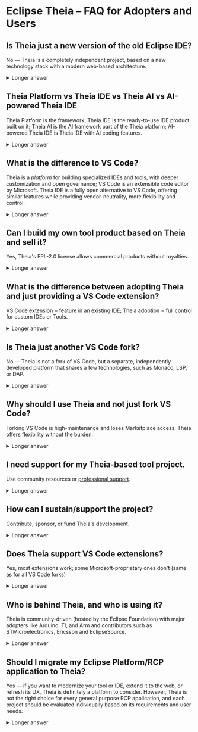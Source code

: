 # Eclipse Theia – FAQ for Adopters and Users

## Is Theia just a new version of the old Eclipse IDE?

No — Theia is a completely independent project, based on a new technology stack with a modern web-based architecture.

<details> <summary>Longer answer</summary>
Theia and the classic Eclipse IDE share the Eclipse Foundation name but have entirely different architectures, technologies, and user experiences:

- Fresh foundation: Theia is built from scratch on modern web technologies (TypeScript, Node.js, browser-based components) instead of the decades-old Java/SWT stack used in the classic Eclipse IDE.

- Runs anywhere: Theia can run as a desktop app or fully in the browser; classic Eclipse IDE is a desktop-only Java application.

- VS Code extension compatibility: Theia supports VS Code extensions via Open VSX; the classic Eclipse IDE uses a completely different plugin model.

- Modern UI and UX: Theia offers a clean, responsive interface with features like detachable views, customizable toolbars, and multiple extension sources.

If you dislike the traditional Eclipse IDE, that experience does not apply to Theia — they are separate projects, built in different eras, for different goals, with different technology.

[Eclipse Theia is the Next Generation Eclipse Platform for IDEs and Tools!](https://eclipsesource.com/blogs/2022/03/09/eclipse-theia-is-the-next-generation-eclipse-platform-for-ides-and-tools/)

</details>

## Theia Platform vs Theia IDE vs Theia AI vs AI-powered Theia IDE

Theia Platform is the framework; Theia IDE is the ready-to-use IDE product built on it; Theia AI is the AI framework part of the Theia platform; AI-powered Theia IDE is Theia IDE with AI coding features.

<details>
<summary>Longer answer</summary>

- **Theia Platform** – The core *framework* for building custom cloud and desktop IDEs. It provides the extensible foundation (APIs, architecture) on which any domain-specific tool or IDE can be built.  
- **Theia IDE** – A ready-to-use *IDE application* built on the Theia Platform. It's the general-purpose IDE that you can download or run in the browser, serving as a showcase for Theia-based tools.  
- **Theia AI** – A framework (part of the Theia Platform) for adding AI capabilities to tools and IDEs. It provides building blocks for AI assistants, AI features, and model integration.  
- **AI-powered Theia IDE** – The Theia IDE bundled with AI capabilities from Theia AI (e.g. AI code completion, chat agents), giving users control and openness.

[Explore the Theia Platform →](https://theia-ide.org/theia-platform/)

[Explore the (AI-powered) Theia IDE →](https://theia-ide.org/)

[Explore Theia AI →](https://theia-ide.org/theia-ai/)
</details>

## What is the difference to VS Code?

Theia is a *platform* for building specialized IDEs and tools, with deeper customization and open governance; VS Code is an extensible code editor by Microsoft. Theia IDE is a fully open alternative to VS Code, offering similar features while providing vendor-neutrality, more flexibility and control.

<details>
<summary>Longer answer</summary>

Eclipse Theia and Microsoft's VS Code share technologies (Monaco, LSP, DAP) but are entirely different code bases and differ in purpose and philosophy:  
- Theia is a framework designed for building custom IDEs and tools, with full flexibility to change any part of the UI or backend.  
- VS Code is a powerful general-purpose editor with limited deep customization outside its extension API.  
- Theia IDE is a fully-featured development environment built on the Theia Platform that functions as an open variant to VS Code, offering similar features and compatibility with VS Code extensions.

Key differences include:
- Theia is fully open source with no proprietary components, while VS Code includes some proprietary elements
- Theia has zero telemetry by default, prioritizing user privacy
- Theia is governed by the vendor-neutral Eclipse Foundation with diverse community input
- Theia offers deeper customization through its modular architecture
- Theia IDE supports VS Code extensions via Open VSX registry
- Theia IDE provides additional features like customizable toolbars, detachable views, and multiple extension registry support

Theia is vendor-neutral (Eclipse Foundation) and runs most VS Code extensions via Open VSX.

[Compare the VS Code (OSS) and the Theia Platform →](https://eclipsesource.com/blogs/2023/09/08/eclipse-theia-vs-code-oss/)

[Compare the Theia IDE and VS Code →](https://eclipsesource.com/blogs/2024/07/12/vs-code-vs-theia-ide/)
</details>

## Can I build my own tool product based on Theia and sell it?

Yes, Theia's EPL-2.0 license allows commercial products without royalties.

<details>
<summary>Longer answer</summary>

Theia is open-source under the Eclipse Public License 2.0, a commercially friendly license. You can use and distribute Theia in your own products, including closed-source commercial offerings. Many companies already do this — for example:  
- Arduino IDE 2.0  
- Arm Mbed Studio  
- Texas Instruments Code Composer Studio  

There are no license fees. Just comply with the EPL-2.0 obligations (e.g., upstreaming changes to Theia core if modified).

Importantly, Theia's modular architecture allows you to clearly separate EPL-licensed platform code from your own custom code. This separation means you don't need to open-source your product-specific code or extensions. You can adapt and extend Theia for your product needs without changing existing platform code or forking, keeping your intellectual property protected while still benefiting from the open-source platform.

</details>

## What is the difference between adopting Theia and just providing a VS Code extension?

VS Code extension = feature in an existing IDE; Theia adoption = full control for custom IDEs or Tools.

<details>
<summary>Longer answer</summary>

- **VS Code extension:** Ideal if you want to add a single feature to an existing IDE that users already run (VS Code or Theia IDE).  
- **Theia adoption:** Ideal if you want to deliver a fully integrated product — your own IDE or domain-specific tool — with full control over UI, features, AI integration, branding, and packaging.  

Theia lets you modify the entire application; VS Code extensions cannot.

[Learn more →](/docs/extensions/)
</details>

## Is Theia just another VS Code fork?

No — Theia is not a fork of VS Code, but a separate, independently developed platform that shares a few technologies, such as Monaco, LSP, or DAP.

<details> <summary>Longer answer</summary>
While Theia and VS Code both use common open technologies like Monaco, the Language Server Protocol (LSP), the Debug Adapter Protocol (DAP), or the VS Code extension API for compatibility, Theia is not a fork and is also not based on the VS Code code base. Instead, it is:

- A separate architecture: Theia was built from scratch with a modular design that allows replacing or customizing any part of the application — from the frontend UI to the backend services.

- A platform first: Theia is primarily a framework for building custom tools and IDEs, not just a prebuilt editor.

- Governed openly: Theia is hosted by the vendor-neutral Eclipse Foundation with contributions from many companies; VS Code is controlled by Microsoft.

- Extension compatibility without forking: Theia runs most VS Code extensions via the Open VSX registry but does so without inheriting the constraints of a forked codebase.

In short, Theia gives you the flexibility of a platform, the familiarity of VS Code extensions, and the freedom of an open governance model — without the downsides of maintaining a fork.

[Is Forking VS Code a Good Idea? →](https://eclipsesource.com/blogs/2024/12/17/is-it-a-good-idea-to-fork-vs-code/)

</details>

## Why should I use Theia and not just fork VS Code?

Forking VS Code is high-maintenance and loses Marketplace access; Theia offers flexibility without the burden.

<details>
<summary>Longer answer</summary>

Forking VS Code:  
- Cuts you off from the Microsoft Marketplace (and some extensions like Live Share).  
- Creates a heavy maintenance burden to keep up with upstream changes.  

Theia:  
- Gives you deep customization without forking.  
- Maintains compatibility with VS Code extensions.
- Is actively maintained by a vendor-neutral community.

[Is Forking VS Code a Good Idea? →](https://eclipsesource.com/blogs/2024/12/17/is-it-a-good-idea-to-fork-vs-code/)
</details>

## I need support for my Theia-based tool project.

Use community resources or [professional support](/support/).

<details>
<summary>Longer answer</summary>

- **Community:** GitHub issues, forums, and documentation.  
- **Professional services:** Several contributors offer consulting, training, implementation services, sponsored development and long-term support for Theia-based tools.

[Get Theia support →](/support/)
</details>

## How can I sustain/support the project?

Contribute, sponsor, or fund Theia's development.

<details>
<summary>Longer answer</summary>

Ways to support Theia:  
- Contribute code, documentation, or feedback.  
- Sponsor development and maintanance.  
- Fund features to be added to the core.
- [Get visible as an adopter and contributor](https://eclipsesource.com/blogs/2023/11/22/how-to-become-visible-theia-adopter/)

[Professional Support for Theia →](/support/)
</details>

## Does Theia support VS Code extensions?

Yes, most extensions work; some Microsoft-proprietary ones don't (same as for all VS Code forks)

<details>
<summary>Longer answer</summary>

Theia supports most VS Code extensions, they can be installed from the Open VSX registry or any custom source.
- Works: Language servers, debuggers, themes, most tools.  
- Not available: Proprietary Microsoft extensions (e.g., Live Share, Remote Development). The same applies for all VS Code forks.

Open alternatives exist (e.g. Open Collaboration Tools and native Remote Container Support).

[Extensions in Theia →](https://open-vsx.org/)
</details>

## Who is behind Theia, and who is using it?

Theia is community-driven (hosted by the Eclipse Foundation) with major adopters like Arduino, TI, and Arm and contributors such as STMicroelectronics, Ericsson and EclipseSource.

<details>
<summary>Longer answer</summary>

Theia is developed by a diverse community hosted by the Eclipse Foundation.
This vendor-neutral governance ensures long-term stability.

[See Theia adopters →](/theia-platform/)
</details>

## Should I migrate my Eclipse Platform/RCP application to Theia?
Yes — if you want to modernize your tool or IDE, extend it to the web, or refresh its UX, Theia is definitely a platform to consider.
However, Theia is not the right choice for every general purpose RCP application, and each project should be evaluated individually based on its requirements and user needs.

<details> <summary>Longer answer</summary>
Many tools have been built on the Eclipse Tools Platform or RCP over the past two decades. While Eclipse Desktop remains a powerful desktop technology, it is limited to Java/SWT and desktop-only deployments. Today, there is growing demand for tools that can run both on the desktop and in the browser, offer a modern user experience, and integrate more easily with cloud and AI technologies.

Eclipse Theia is the next-generation Eclipse platform for IDEs and tools:

- Modern technology stack – Theia is built with TypeScript, Node.js, and web standards instead of Java/SWT, making it easier to integrate with modern services and UI frameworks.

- Runs anywhere – Your tool can run as a desktop app or in the browser with the same codebase.

- Modular and flexible – Theia’s architecture makes it easier to replace or adapt any part of the application.

- VS Code extension compatibility – You can reuse a huge ecosystem of extensions.

- AI-ready – Theia AI provides building blocks for integrating AI assistants and features into your tool.

- Open and vendor-neutral – Theia is hosted at the Eclipse Foundation, ensuring open governance, transparent processes, and long-term sustainability beyond any single vendor.

- Future-proof – Theia is actively evolving with modern development trends, including cloud workspaces, collaborative editing, and local or remote AI integration.

If you have an existing Eclipse-based tool, migrating does not always mean starting from scratch — you can reuse your domain logic, adapt your existing architecture, and incrementally replace the UI. The [Migrating Eclipse RCP Tools to Web guide](https://eclipsesource.com/blogs/2025/07/30/migrating-eclipse-rcp-tools-to-web/) explains common migration paths, strategies, and best practices. For more background on why Theia can be the successor to Eclipse RCP for certain applications — and why it’s not suited for all — see:

[Eclipse Theia is the Next Generation Eclipse Platform for IDEs and Tools →](https://eclipsesource.com/blogs/2022/03/09/eclipse-theia-is-the-next-generation-eclipse-platform-for-ides-and-tools/)


[Eclipse Theia is the Next Generation Eclipse RCP →](https://eclipsesource.com/blogs/2022/03/16/eclipse-theia-is-the-next-generation-eclipse-rcp/)

[Migrating Eclipse RCP Tools to Web guide →](https://eclipsesource.com/blogs/2025/07/30/migrating-eclipse-rcp-tools-to-web/)

</details>
